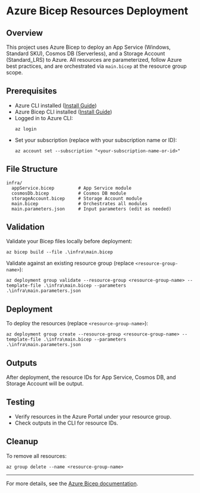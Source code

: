 # Azure Bicep Resources Deployment

## Overview
This project uses Azure Bicep to deploy an App Service (Windows, Standard SKU), Cosmos DB (Serverless), and a Storage Account (Standard_LRS) to Azure. All resources are parameterized, follow Azure best practices, and are orchestrated via `main.bicep` at the resource group scope.

## Prerequisites
- Azure CLI installed ([Install Guide](https://docs.microsoft.com/en-us/cli/azure/install-azure-cli))
- Azure Bicep CLI installed ([Install Guide](https://docs.microsoft.com/en-us/azure/azure-resource-manager/bicep/install))
- Logged in to Azure CLI:  
  ```pwsh
  az login
  ```
- Set your subscription (replace with your subscription name or ID):  
  ```pwsh
  az account set --subscription "<your-subscription-name-or-id>"
  ```

## File Structure
```
infra/
  appService.bicep         # App Service module
  cosmosDb.bicep           # Cosmos DB module
  storageAccount.bicep     # Storage Account module
  main.bicep               # Orchestrates all modules
  main.parameters.json     # Input parameters (edit as needed)
```

## Validation
Validate your Bicep files locally before deployment:

```pwsh
az bicep build --file .\infra\main.bicep
```

Validate against an existing resource group (replace `<resource-group-name>`):

```pwsh
az deployment group validate --resource-group <resource-group-name> --template-file .\infra\main.bicep --parameters .\infra\main.parameters.json
```

## Deployment
To deploy the resources (replace `<resource-group-name>`):

```pwsh
az deployment group create --resource-group <resource-group-name> --template-file .\infra\main.bicep --parameters .\infra\main.parameters.json
```

## Outputs
After deployment, the resource IDs for App Service, Cosmos DB, and Storage Account will be output.

## Testing
- Verify resources in the Azure Portal under your resource group.
- Check outputs in the CLI for resource IDs.

## Cleanup
To remove all resources:

```pwsh
az group delete --name <resource-group-name>
```

---

For more details, see the [Azure Bicep documentation](https://learn.microsoft.com/en-us/azure/azure-resource-manager/bicep/).
